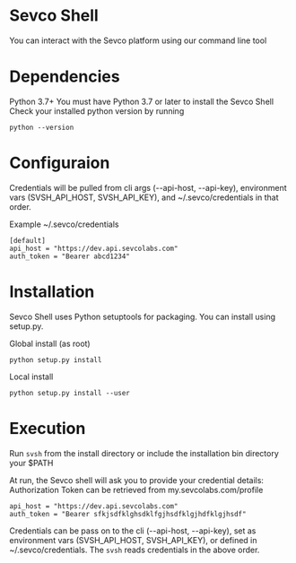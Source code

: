 # Sevco Shell
You can interact with the Sevco platform using our command line tool

# Dependencies

Python 3.7+
You must have Python 3.7 or later to install the Sevco Shell
Check your installed python version by running
```
python --version
```

# Configuraion
Credentials will be pulled from cli args (--api-host, --api-key), environment vars (SVSH\_API\_HOST, SVSH\_API\_KEY),
and ~/.sevco/credentials in that order.

Example ~/.sevco/credentials
```
[default]
api_host = "https://dev.api.sevcolabs.com"
auth_token = "Bearer abcd1234"
```

# Installation

Sevco Shell uses Python setuptools for packaging.  You can install using setup.py.

Global install (as root)
```
python setup.py install
```

Local install
```
python setup.py install --user
```

# Execution

Run `svsh` from the install directory or include the installation bin directory your $PATH

At run, the Sevco shell will ask you to provide your credential details:
Authorization Token can be retrieved from my.sevcolabs.com/profile
```
api_host = "https://dev.api.sevcolabs.com"
auth_token = "Bearer sfkjsdfklghsdklfgjhsdfklgjhdfklgjhsdf"
```

Credentials can be pass on to the cli (--api-host, --api-key), set as environment vars (SVSH_API_HOST, SVSH_API_KEY), or defined in ~/.sevco/credentials.
The `svsh` reads credentials in the above order.
